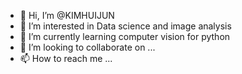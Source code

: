 - 👋 Hi, I’m @KIMHUIJUN
- 👀 I’m interested in Data science and image analysis
- 🌱 I’m currently learning computer vision for python
- 💞️ I’m looking to collaborate on ...
- 📫 How to reach me ...

<!---
KIMHUIJUN/KIMHUIJUN is a ✨ special ✨ repository because its `README.md` (this file) appears on your GitHub profile.
You can click the Preview link to take a look at your changes.
--->
